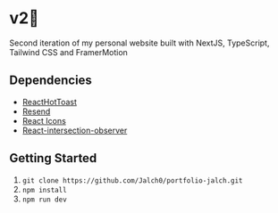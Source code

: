 # v2🚀
Second iteration of my personal website built with NextJS, TypeScript, Tailwind CSS and FramerMotion

## Dependencies

- [ReactHotToast]([https://gulpjs.com/](https://react-hot-toast.com/))
- [Resend](https://resend.com/)
- [React Icons](https://react-icons.github.io/react-icons/)
- [React-intersection-observer](https://www.npmjs.com/package/react-intersection-observer)

## Getting Started

1.  `git clone https://github.com/Jalch0/portfolio-jalch.git`
2.  `npm install`
3.  `npm run dev`
